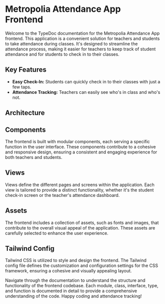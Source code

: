 # Metropolia Attendance App Frontend

Welcome to the TypeDoc documentation for the Metropolia Attendance App frontend. This application is a convenient solution for teachers and students to take attendance during classes. It's designed to streamline the attendance process, making it easier for teachers to keep track of student attendance and for students to check in to their classes.

## Key Features
- **Easy Check-In:** Students can quickly check in to their classes with just a few taps.
- **Attendance Tracking:** Teachers can easily see who's in class and who's not.

## Architecture

## Components
The frontend is built with modular components, each serving a specific function in the user interface. These components contribute to a cohesive and responsive design, ensuring a consistent and engaging experience for both teachers and students.

## Views
Views define the different pages and screens within the application. Each view is tailored to provide a distinct functionality, whether it's the student check-in screen or the teacher's attendance dashboard.

## Assets
The frontend includes a collection of assets, such as fonts and images, that contribute to the overall visual appeal of the application. These assets are carefully selected to enhance the user experience.

## Tailwind Config
Tailwind CSS is utilized to style and design the frontend. The Tailwind config file defines the customization and configuration settings for the CSS framework, ensuring a cohesive and visually appealing layout.

Navigate through the documentation to understand the structure and functionality of the frontend codebase. Each module, class, interface, type, and function is documented in detail to provide a comprehensive understanding of the code.
Happy coding and attendance tracking!
